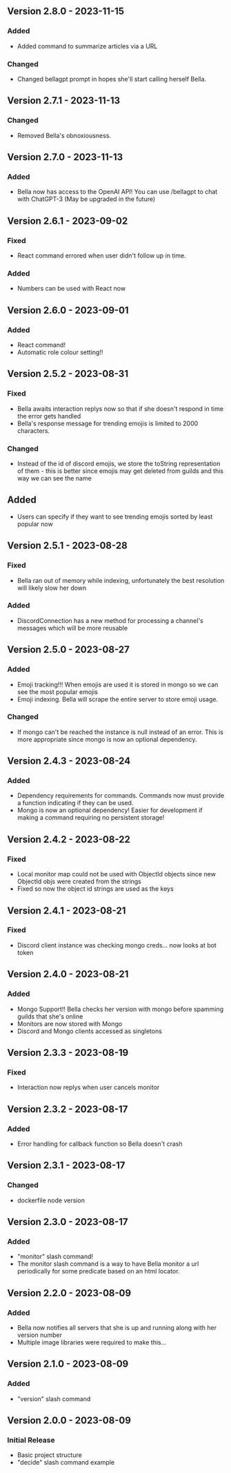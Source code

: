 ## Version 2.8.0 - 2023-11-15
### Added
- Added command to summarize articles via a URL
### Changed
- Changed bellagpt prompt in hopes she'll start calling herself Bella.

## Version 2.7.1 - 2023-11-13
### Changed
- Removed Bella's obnoxiousness.

## Version 2.7.0 - 2023-11-13
### Added
- Bella now has access to the OpenAI API! You can use /bellagpt to chat with ChatGPT-3 (May be upgraded in the future)

## Version 2.6.1 - 2023-09-02
### Fixed
- React command errored when user didn't follow up in time.
### Added
- Numbers can be used with React now

## Version 2.6.0 - 2023-09-01
### Added
- React command!
- Automatic role colour setting!!

## Version 2.5.2 - 2023-08-31
### Fixed
- Bella awaits interaction replys now so that if she doesn't respond in time the error gets handled
- Bella's response message for trending emojis is limited to 2000 characters.
### Changed
- Instead of the id of discord emojis, we store the toString representation of them - this is better since emojis may get deleted from guilds and this way we can see the name
## Added
- Users can specify if they want to see trending emojis sorted by least popular now

## Version 2.5.1 - 2023-08-28
### Fixed
- Bella ran out of memory while indexing, unfortunately the best resolution will likely slow her down
### Added
- DiscordConnection has a new method for processing a channel's messages which will be more reusable


## Version 2.5.0 - 2023-08-27
### Added
- Emoji tracking!!! When emojis are used it is stored in mongo so we can see the most popular emojis
- Emoji indexing. Bella will scrape the entire server to store emoji usage.

### Changed
- If mongo can't be reached the instance is null instead of an error. This is more appropriate since mongo is now an optional dependency.

## Version 2.4.3 - 2023-08-24
### Added
- Dependency requirements for commands. Commands now must provide a function indicating if they can be used.
- Mongo is now an optional dependency! Easier for development if making a command requiring no persistent storage! 

## Version 2.4.2 - 2023-08-22
### Fixed
- Local monitor map could not be used with ObjectId objects since new ObjectId objs were created from the strings
- Fixed so now the object id strings are used as the keys

## Version 2.4.1 - 2023-08-21
### Fixed
- Discord client instance was checking mongo creds... now looks at bot token

## Version 2.4.0 - 2023-08-21
### Added
- Mongo Support!! Bella checks her version with mongo before spamming guilds that she's online
- Monitors are now stored with Mongo
- Discord and Mongo clients accessed as singletons

## Version 2.3.3 - 2023-08-19
### Fixed
- Interaction now replys when user cancels monitor

## Version 2.3.2 - 2023-08-17
### Added
- Error handling for callback function so Bella doesn't crash

## Version 2.3.1 - 2023-08-17
### Changed
- dockerfile node version

## Version 2.3.0 - 2023-08-17
### Added
- "monitor" slash command!
- The monitor slash command is a way to have Bella monitor a url periodically for some predicate based on an html locator.


## Version 2.2.0 - 2023-08-09
### Added
- Bella now notifies all servers that she is up and running along with her version number
- Multiple image libraries were required to make this...

## Version 2.1.0 - 2023-08-09
### Added
- "version" slash command


## Version 2.0.0 - 2023-08-09

### Initial Release
- Basic project structure
- "decide" slash command example
